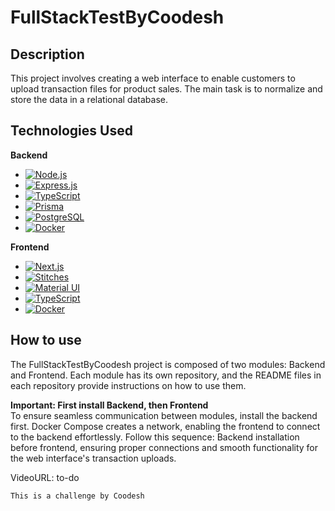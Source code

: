 # FullStackTestByCoodesh

## Description

This project involves creating a web interface to enable customers to upload transaction files for product sales. The main task is to normalize and store the data in a relational database. 

## Technologies Used

**Backend**
- [![Node.js](https://img.shields.io/badge/Node.js-v14-green.svg)](https://nodejs.org/)
- [![Express.js](https://img.shields.io/badge/Express.js-v4-blue.svg)](https://expressjs.com/)
- [![TypeScript](https://img.shields.io/badge/TypeScript-v4-blue.svg)](https://www.typescriptlang.org/)
- [![Prisma](https://img.shields.io/badge/Prisma-v2-blueviolet.svg)](https://www.prisma.io/)
- [![PostgreSQL](https://img.shields.io/badge/PostgreSQL-13-336791.svg)](https://www.postgresql.org/)
- [![Docker](https://img.shields.io/badge/Docker-latest-blue.svg)](https://www.docker.com/)

**Frontend**
- [![Next.js](https://img.shields.io/badge/Next.js-v13.0-blue.svg)](https://nextjs.org/)
- [![Stitches](https://img.shields.io/badge/Stitches-v1.28-blue.svg)](https://stitches.dev/)
- [![Material UI](https://img.shields.io/badge/Material_UI-v5.14-0081CB.svg)](https://material-ui.com/)
- [![TypeScript](https://img.shields.io/badge/TypeScript-v4-blue.svg)](https://www.typescriptlang.org/)
- [![Docker](https://img.shields.io/badge/Docker-latest-blue.svg)](https://www.docker.com/)
  
## How to use

The FullStackTestByCoodesh project is composed of two modules: Backend and Frontend. Each module has its own repository, and the README files in each repository provide instructions on how to use them.

**Important: First install Backend, then Frontend** <br>
To ensure seamless communication between modules, install the backend first. Docker Compose creates a network, enabling the frontend to connect to the backend effortlessly. Follow this sequence: Backend installation before frontend, ensuring proper connections and smooth functionality for the web interface's transaction uploads.

VideoURL: to-do

```
This is a challenge by Coodesh
```
